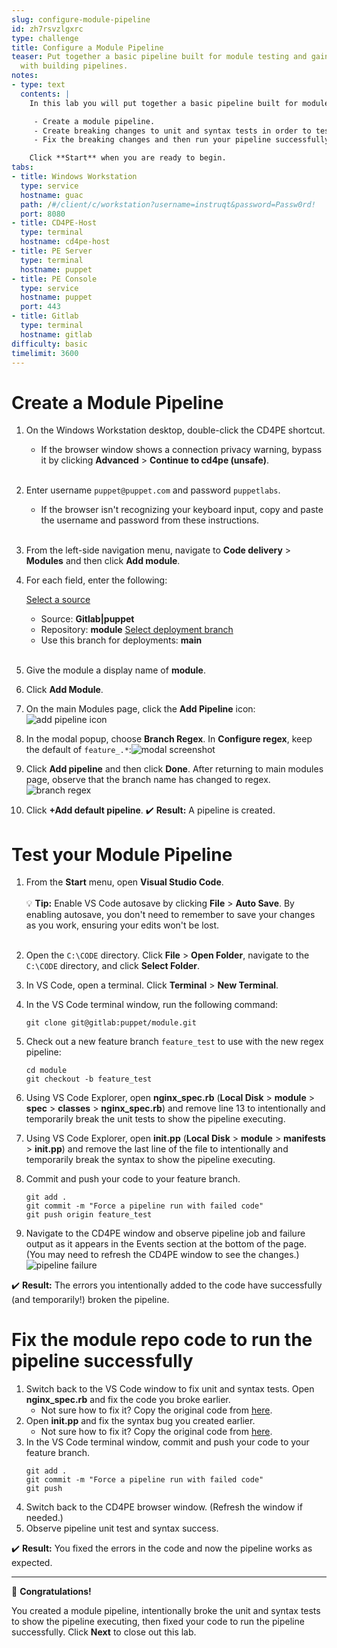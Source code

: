 ```yaml
---
slug: configure-module-pipeline
id: zh7rsvzlgxrc
type: challenge
title: Configure a Module Pipeline
teaser: Put together a basic pipeline built for module testing and gain a familiarity
  with building pipelines.
notes:
- type: text
  contents: |
    In this lab you will put together a basic pipeline built for module testing and gain a familiarity with building pipelines. You will:

     - Create a module pipeline.
     - Create breaking changes to unit and syntax tests in order to test your pipeline.
     - Fix the breaking changes and then run your pipeline successfully.

    Click **Start** when you are ready to begin.
tabs:
- title: Windows Workstation
  type: service
  hostname: guac
  path: /#/client/c/workstation?username=instruqt&password=Passw0rd!
  port: 8080
- title: CD4PE-Host
  type: terminal
  hostname: cd4pe-host
- title: PE Server
  type: terminal
  hostname: puppet
- title: PE Console
  type: service
  hostname: puppet
  port: 443
- title: Gitlab
  type: terminal
  hostname: gitlab
difficulty: basic
timelimit: 3600
---
```

Create a Module Pipeline
========

1. On the Windows Workstation desktop, double-click the CD4PE shortcut.
     - If the browser window shows a connection privacy warning, bypass it by clicking **Advanced** > **Continue to cd4pe (unsafe)**.<br><br>
1. Enter username `puppet@puppet.com` and password `puppetlabs`.
    - If the browser isn't recognizing your keyboard input, copy and paste the username and password from these instructions.<br><br>
1. From the left-side navigation menu, navigate to **Code delivery** > **Modules** and then click **Add module**.
1. For each field, enter the following:

    <u>Select a source</u>
      - Source: **Gitlab|puppet**
      - Repository: **module**
    <u>Select deployment branch</u>
      - Use this branch for deployments: **main**<br><br>

1. Give the module a display name of **module**.
1. Click **Add Module**.
1. On the main Modules page, click the **Add Pipeline** icon:![add pipeline icon](https://storage.googleapis.com/instruqt-images/PE501-Continuously%20Deliver/Lab2.0-1-1.png)
1. In the modal popup, choose **Branch Regex**. In **Configure regex**, keep the default of `feature_.*`:![modal screenshot](https://storage.googleapis.com/instruqt-images/PE501-Continuously%20Deliver/Lab2.0-2-2.png)
1. Click **Add pipeline** and then click **Done**. After returning to main modules page, observe that the branch name has changed to regex.![branch regex](https://storage.googleapis.com/instruqt-images/PE501-Continuously%20Deliver/Lab2.0-3-2.png)
1. Click **+Add default pipeline**.
✔️ **Result:** A pipeline is created.

Test your Module Pipeline
========

1. From the **Start** menu, open **Visual Studio Code**.<br><br>
    💡 **Tip:** Enable VS Code autosave by clicking **File** > **Auto Save**. By enabling autosave, you don't need to remember to save your changes as you work, ensuring your edits won't be lost.<br><br>

1. Open the `C:\CODE` directory. Click **File** > **Open Folder**, navigate to the `C:\CODE` directory, and click **Select Folder**.
1. In VS Code, open a terminal. Click **Terminal** > **New Terminal**.
1. In the VS Code terminal window, run the following command:
    ```
    git clone git@gitlab:puppet/module.git
    ```
1. Check out a new feature branch `feature_test` to use with the new regex pipeline:
    ```
    cd module
    git checkout -b feature_test
    ```
1. Using VS Code Explorer, open **nginx_spec.rb** (**Local Disk** > **module** > **spec** > **classes** > **nginx_spec.rb**) and remove line 13 to intentionally and temporarily break the unit tests to show the pipeline executing.
1. Using VS Code Explorer, open **init.pp** (**Local Disk** > **module** > **manifests** > **init.pp**) and remove the last line of the file to intentionally and temporarily break the syntax to show the pipeline executing.
1. Commit and push your code to your feature branch.
    ```
    git add .
    git commit -m "Force a pipeline run with failed code"
    git push origin feature_test
    ```

1. Navigate to the CD4PE window and observe pipeline job and failure output as it appears in the Events section at the bottom of the page. (You may need to refresh the CD4PE window to see the changes.) ![pipeline failure](https://storage.googleapis.com/instruqt-images/PE501-Continuously%20Deliver/Lab2.0-4.png)

✔️ **Result:** The errors you intentionally added to the code have successfully (and temporarily!) broken the pipeline.

Fix the module repo code to run the pipeline successfully
========

1. Switch back to the VS Code window to fix unit and syntax tests. Open **nginx_spec.rb** and fix the code you broke earlier.
    - Not sure how to fix it? Copy the original code from [here](https://github.com/puppetlabs/kmo-501-nginx/blob/production/spec/classes/nginx_spec.rb).
1. Open **init.pp** and fix the syntax bug you created earlier.
    - Not sure how to fix it? Copy the original code from [here](https://github.com/puppetlabs/kmo-501-nginx/blob/production/manifests/init.pp).
1. In the VS Code terminal window, commit and push your code to your feature branch.
    ```
    git add .
    git commit -m "Force a pipeline run with failed code"
    git push
    ```
1. Switch back to the CD4PE browser window. (Refresh the window if needed.)
1. Observe pipeline unit test and syntax success.![]()

✔️ **Result:** You fixed the errors in the code and now the pipeline works as expected.

----------

🎈 **Congratulations!**

You created a module pipeline, intentionally broke the unit and syntax tests to show the pipeline executing, then fixed your code to run the pipeline successfully. Click **Next** to close out this lab.